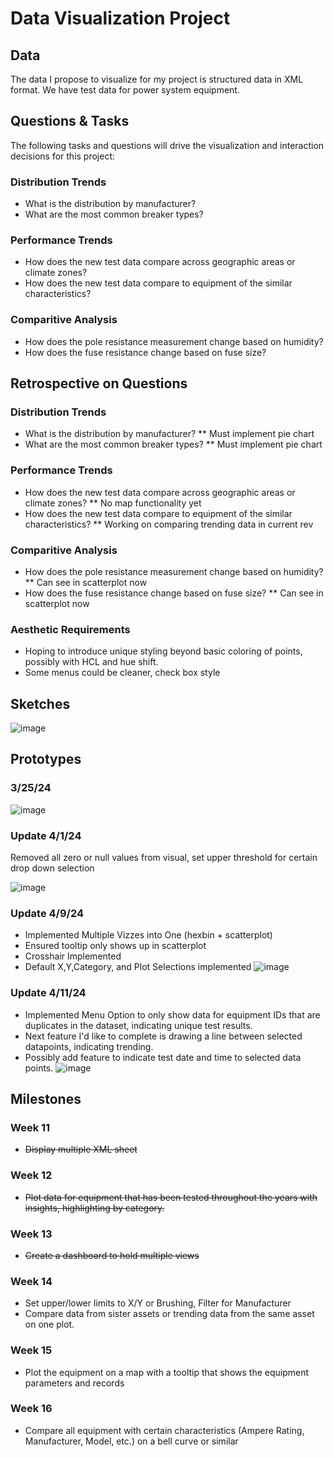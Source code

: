 # Data Visualization Project

## Data

The data I propose to visualize for my project is structured data in XML format. We have test data for power system equipment.

## Questions & Tasks

The following tasks and questions will drive the visualization and interaction decisions for this project:

  ### Distribution Trends
  * What is the distribution by manufacturer?
  * What are the most common breaker types?
  
  ### Performance Trends
  
  * How does the new test data compare across geographic areas or climate zones?
  * How does the new test data compare to equipment of the similar characteristics?

  ### Comparitive Analysis
  * How does the pole resistance measurement change based on humidity?
  * How does the fuse resistance change based on fuse size?

## Retrospective on Questions
  ### Distribution Trends
  * What is the distribution by manufacturer?
  ** Must implement pie chart
  * What are the most common breaker types?
  ** Must implement pie chart
  
  ### Performance Trends
  * How does the new test data compare across geographic areas or climate zones?
  ** No map functionality yet
  * How does the new test data compare to equipment of the similar characteristics?
  ** Working on comparing trending data in current rev 

  ### Comparitive Analysis
  * How does the pole resistance measurement change based on humidity?
  ** Can see in scatterplot now
  * How does the fuse resistance change based on fuse size?
  ** Can see in scatterplot now
    
  ### Aesthetic Requirements
  * Hoping to introduce unique styling beyond basic coloring of points, possibly with HCL and hue shift.
  * Some menus could be cleaner, check box style

## Sketches
![image](https://github.com/Sanspareil-III/dataviz-project-template-proposal/assets/124217150/8c947169-bac6-48fb-85a9-4c7a535ab3e7)

## Prototypes
  ### 3/25/24
  ![image](https://github.com/Sanspareil-III/dataviz-project-template-proposal/assets/124217150/f2183f3d-0863-404b-b943-25d35012aedb)
  
  ### Update 4/1/24
  Removed all zero or null values from visual, set upper threshold for certain drop down selection
  
  ![image](https://github.com/Sanspareil-III/dataviz-project-template-proposal/assets/124217150/c4523f9e-f61c-46b6-8d49-134f61659314)
  
  ### Update 4/9/24
  * Implemented Multiple Vizzes into One (hexbin + scatterplot)
  * Ensured tooltip only shows up in scatterplot
  * Crosshair Implemented
  * Default X,Y,Category, and Plot Selections implemented
  ![image](https://github.com/Sanspareil-III/dataviz-project-template-proposal/assets/124217150/34b5d8d8-882e-48bf-8de6-f3c7121df4a3)

  ### Update 4/11/24
  * Implemented Menu Option to only show data for equipment IDs that are duplicates in the dataset, indicating unique test results.
  * Next feature I'd like to complete is drawing a line between selected datapoints, indicating trending.
  * Possibly add feature to indicate test date and time to selected data points.
  ![image](https://github.com/Sanspareil-III/dataviz-project-template-proposal/assets/124217150/275122c7-fd23-4677-a5a8-12de1f25cfc1)

## Milestones

### Week 11 ###
* ~~Display multiple XML sheet~~
### Week 12 ###
* ~~Plot data for equipment that has been tested throughout the years with insights, highlighting by category.~~
### Week 13 ###
* ~~Create a dashboard to hold multiple views~~
### Week 14 ###
* Set upper/lower limits to X/Y or Brushing, Filter for Manufacturer
* Compare data from sister assets or trending data from the same asset on one plot.
### Week 15 ###
* Plot the equipment on a map with a tooltip that shows the equipment parameters and records
### Week 16 ###
* Compare all equipment with certain characteristics (Ampere Rating, Manufacturer, Model, etc.) on a bell curve or similar



